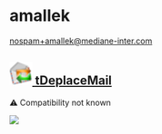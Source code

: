 # amallek
  <nospam+amallek@mediane-inter.com>

## <a href='./components/tDeplaceMail/readme.md'><img src='./components/tDeplaceMail/logo.jpg' width='40' height='40'> tDeplaceMail</a>
 :warning: Compatibility not known

<img src='./components/tDeplaceMail/sample.jpg'>
